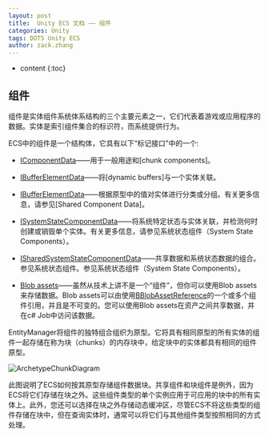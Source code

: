 ```yaml
---
layout: post
title:  Unity ECS 文档 —— 组件
categories: Unity
tags: DOTS Unity ECS
author: zack.zhang
---
```


* content
{:toc}

<!-- more -->

## 组件

组件是实体组件系统体系结构的三个主要元素之一，它们代表着游戏或应用程序的数据。实体是索引组件集合的标识符，而系统提供行为。

ECS中的组件是一个结构体，它具有以下“标记接口”中的一个:

* <a href="https://zd304.github.io/2020/08/07/unity-ecs-icomponent_data/">IComponentData</a>——用于一般用途和\[chunk components\]。

* <a href="">IBufferElementData</a>——将[dynamic buffers]与一个实体关联。

* <a href="">IBufferElementData</a>——根据原型中的值对实体进行分类或分组。有关更多信息，请参见\[Shared Component Data\]。

* <a href="">ISystemStateComponentData</a>——将系统特定状态与实体关联，并检测何时创建或销毁单个实体。有关更多信息，请参见系统状态组件（System State Components）。

* <a href="">ISharedSystemStateComponentData</a>——共享数据和系统状态数据的组合。参见系统状态组件。参见系统状态组件（System State Components）。

* <a href="">Blob assets</a>——虽然从技术上讲不是一个“组件”，但你可以使用Blob assets来存储数据。Blob assets可以由使用<a href="">BBlobAssetReference</a>的一个或多个组件引用，并且是不可变的。您可以使用Blob assets在资产之间共享数据，并在c# Job中访问该数据。

EntityManager将组件的独特组合组织为原型。它将具有相同原型的所有实体的组件一起存储在称为块（chunks）的内存块中，给定块中的实体都具有相同的组件原型。

![ArchetypeChunkDiagram](https://zd304.github.io/assets/img/ECS/ArchetypeChunkDiagram.png)<br/>

此图说明了ECS如何按其原型存储组件数据块。共享组件和块组件是例外，因为ECS将它们存储在块之外。这些组件类型的单个实例应用于可应用的块中的所有实体上。此外，您还可以选择在块之外存储动态缓冲区，尽管ECS不将这些类型的组件存储在块中，但在查询实体时，通常可以将它们与其他组件类型按照相同的方式处理。